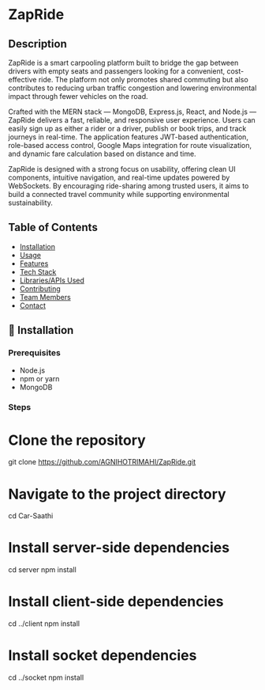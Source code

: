 # ZapRide
## Description
ZapRide is a smart carpooling platform built to bridge the gap between drivers with empty seats and passengers looking for a convenient, cost-effective ride. The platform not only promotes shared commuting but also contributes to reducing urban traffic congestion and lowering environmental impact through fewer vehicles on the road.

Crafted with the MERN stack — MongoDB, Express.js, React, and Node.js — ZapRide delivers a fast, reliable, and responsive user experience. Users can easily sign up as either a rider or a driver, publish or book trips, and track journeys in real-time. The application features JWT-based authentication, role-based access control, Google Maps integration for route visualization, and dynamic fare calculation based on distance and time.

ZapRide is designed with a strong focus on usability, offering clean UI components, intuitive navigation, and real-time updates powered by WebSockets. By encouraging ride-sharing among trusted users, it aims to build a connected travel community while supporting environmental sustainability.

## Table of Contents
- [Installation](#installation)
- [Usage](#usage)
- [Features](#features)
- [Tech Stack](#tech-stack)
- [Libraries/APIs Used](#librariesapis-used)
- [Contributing](#contributing)
- [Team Members](#team-members)
- [Contact](#contact)

## 🔧 Installation

### Prerequisites
- Node.js
- npm or yarn
- MongoDB

### Steps
# Clone the repository
git clone https://github.com/AGNIHOTRIMAHI/ZapRide.git

# Navigate to the project directory
cd Car-Saathi

# Install server-side dependencies
cd server
npm install

# Install client-side dependencies
cd ../client
npm install

# Install socket dependencies
cd ../socket
npm install
